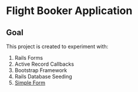 # Flight Booker Application

## Goal
This project is created to experiment with:
1. Rails Forms
2. Active Record Callbacks
3. Bootstrap Framework
4. Rails Database Seeding
5. [Simple Form](https://github.com/heartcombo/simple_form)